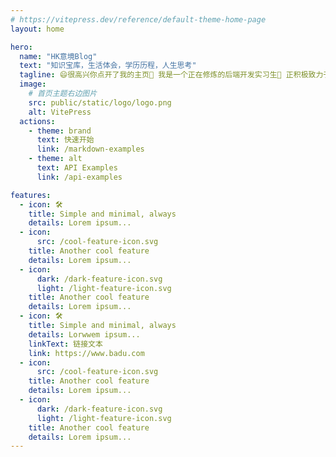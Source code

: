 ```yaml
---
# https://vitepress.dev/reference/default-theme-home-page
layout: home

hero:
  name: "HK意境Blog"
  text: "知识宝库，生活体会，学历历程，人生思考"
  tagline: 😄很高兴你点开了我的主页🔭 我是一个正在修炼的后端开发实习生🌱 正积极致力于开源事业⚡ 希望我写下的东西能帮助到你
  image:
    # 首页主题右边图片
    src: public/static/logo/logo.png
    alt: VitePress
  actions:
    - theme: brand
      text: 快速开始
      link: /markdown-examples
    - theme: alt
      text: API Examples
      link: /api-examples

features:
  - icon: 🛠️
    title: Simple and minimal, always
    details: Lorem ipsum...
  - icon:
      src: /cool-feature-icon.svg
    title: Another cool feature
    details: Lorem ipsum...
  - icon:
      dark: /dark-feature-icon.svg
      light: /light-feature-icon.svg
    title: Another cool feature
    details: Lorem ipsum...
  - icon: 🛠️
    title: Simple and minimal, always
    details: Lorwwem ipsum...
    linkText: 链接文本
    link: https://www.badu.com
  - icon:
      src: /cool-feature-icon.svg
    title: Another cool feature
    details: Lorem ipsum...
  - icon:
      dark: /dark-feature-icon.svg
      light: /light-feature-icon.svg
    title: Another cool feature
    details: Lorem ipsum...
---
```


